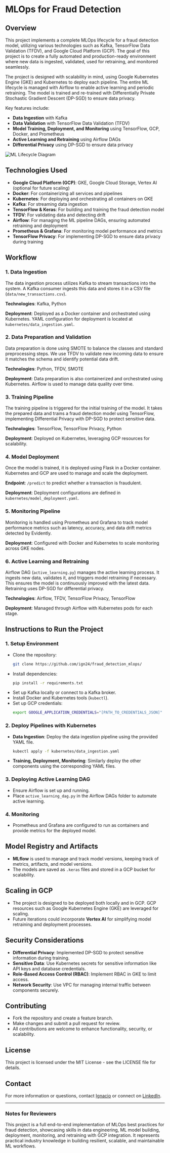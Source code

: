 # MLOps for Fraud Detection

## Overview
This project implements a complete MLOps lifecycle for a fraud detection model, utilizing various technologies such as Kafka, TensorFlow Data Validation (TFDV), and Google Cloud Platform (GCP). The goal of this project is to create a fully automated and production-ready environment where new data is ingested, validated, used for retraining, and monitored seamlessly.

The project is designed with scalability in mind, using Google Kubernetes Engine (GKE) and Kubernetes to deploy each pipeline. The entire ML lifecycle is managed with Airflow to enable active learning and periodic retraining. The model is trained and re-trained with Differentially Private Stochastic Gradient Descent (DP-SGD) to ensure data privacy.

Key features include:
- **Data Ingestion** with Kafka
- **Data Validation** with TensorFlow Data Validation (TFDV)
- **Model Training, Deployment, and Monitoring** using TensorFlow, GCP, Docker, and Prometheus
- **Active Learning and Retraining** using Airflow DAGs
- **Differential Privacy** using DP-SGD to ensure data privacy

![ML Lifecycle Diagram](ml_lifecycle_diagram.png)

## Technologies Used
- **Google Cloud Platform (GCP)**: GKE, Google Cloud Storage, Vertex AI (optional for future scaling)
- **Docker**: For containerizing all services and pipelines
- **Kubernetes**: For deploying and orchestrating all containers on GKE
- **Kafka**: For streaming data ingestion
- **TensorFlow & Keras**: For building and training the fraud detection model
- **TFDV**: For validating data and detecting drift
- **Airflow**: For managing the ML pipeline DAGs, ensuring automated retraining and deployment
- **Prometheus & Grafana**: For monitoring model performance and metrics
- **TensorFlow Privacy**: For implementing DP-SGD to ensure data privacy during training


## Workflow
### 1. Data Ingestion
The data ingestion process utilizes Kafka to stream transactions into the system. A Kafka consumer ingests this data and stores it in a CSV file (`data/new_transactions.csv`).

**Technologies**: Kafka, Python

**Deployment**: Deployed as a Docker container and orchestrated using Kubernetes. YAML configuration for deployment is located at `kubernetes/data_ingestion.yaml`.

### 2. Data Preparation and Validation
Data preparation is done using SMOTE to balance the classes and standard preprocessing steps. We use TFDV to validate new incoming data to ensure it matches the schema and identify potential data drift.

**Technologies**: Python, TFDV, SMOTE

**Deployment**: Data preparation is also containerized and orchestrated using Kubernetes. Airflow is used to manage data quality over time.

### 3. Training Pipeline
The training pipeline is triggered for the initial training of the model. It takes the prepared data and trains a fraud detection model using TensorFlow, implementing Differential Privacy with DP-SGD to protect sensitive data.

**Technologies**: TensorFlow, TensorFlow Privacy, Python

**Deployment**: Deployed on Kubernetes, leveraging GCP resources for scalability.

### 4. Model Deployment
Once the model is trained, it is deployed using Flask in a Docker container. Kubernetes and GCP are used to manage and scale the deployment.

**Endpoint**: `/predict` to predict whether a transaction is fraudulent.

**Deployment**: Deployment configurations are defined in `kubernetes/model_deployment.yaml`.

### 5. Monitoring Pipeline
Monitoring is handled using Prometheus and Grafana to track model performance metrics such as latency, accuracy, and data drift metrics detected by Evidently.

**Deployment**: Configured with Docker and Kubernetes to scale monitoring across GKE nodes.

### 6. Active Learning and Retraining
Airflow DAG (`active_learning.py`) manages the active learning process. It ingests new data, validates it, and triggers model retraining if necessary. This ensures the model is continuously improved with the latest data. Retraining uses DP-SGD for differential privacy.

**Technologies**: Airflow, TFDV, TensorFlow Privacy, TensorFlow

**Deployment**: Managed through Airflow with Kubernetes pods for each stage.

## Instructions to Run the Project
### 1. Setup Environment
- Clone the repository:
  ```bash
  git clone https://github.com/ign24/fraud_detection_mlops/
  ```
- Install dependencies:
  ```bash
  pip install -r requirements.txt
  ```
- Set up Kafka locally or connect to a Kafka broker.
- Install Docker and Kubernetes tools (`kubectl`).
- Set up GCP credentials:
  ```bash
  export GOOGLE_APPLICATION_CREDENTIALS="[PATH_TO_CREDENTIALS_JSON]"
  ```

### 2. Deploy Pipelines with Kubernetes
- **Data Ingestion**: Deploy the data ingestion pipeline using the provided YAML file.
  ```bash
  kubectl apply -f kubernetes/data_ingestion.yaml
  ```
- **Training, Deployment, Monitoring**: Similarly deploy the other components using the corresponding YAML files.

### 3. Deploying Active Learning DAG
- Ensure Airflow is set up and running.
- Place `active_learning_dag.py` in the Airflow DAGs folder to automate active learning.

### 4. Monitoring
- Prometheus and Grafana are configured to run as containers and provide metrics for the deployed model.

## Model Registry and Artifacts
- **MLflow** is used to manage and track model versions, keeping track of metrics, artifacts, and model versions.
- The models are saved as `.keras` files and stored in a GCP bucket for scalability.

## Scaling in GCP
- The project is designed to be deployed both locally and in GCP. GCP resources such as Google Kubernetes Engine (GKE) are leveraged for scaling.
- Future iterations could incorporate **Vertex AI** for simplifying model retraining and deployment processes.

## Security Considerations
- **Differential Privacy**: Implemented DP-SGD to protect sensitive information during training.
- **Sensitive Data**: Use Kubernetes secrets for sensitive information like API keys and database credentials.
- **Role-Based Access Control (RBAC)**: Implement RBAC in GKE to limit access.
- **Network Security**: Use VPC for managing internal traffic between components securely.

## Contributing
- Fork the repository and create a feature branch.
- Make changes and submit a pull request for review.
- All contributions are welcome to enhance functionality, security, or scalability.

## License
This project is licensed under the MIT License - see the LICENSE file for details.

## Contact
For more information or questions, contact [Ignacio](ignacio_zu@outlook.com) or connect on [LinkedIn](https://www.linkedin.com/in/ignacio-z%C3%BA%C3%B1iga/).

---
### Notes for Reviewers
This project is a full end-to-end implementation of MLOps best practices for fraud detection, showcasing skills in data engineering, ML model building, deployment, monitoring, and retraining with GCP integration. It represents practical industry knowledge in building resilient, scalable, and maintainable ML workflows.
